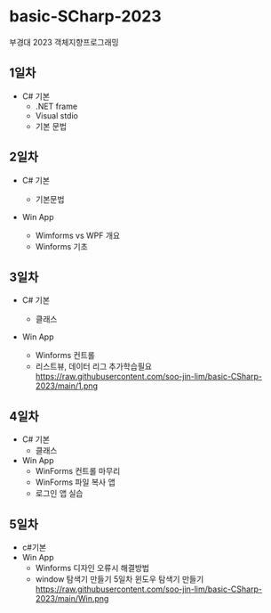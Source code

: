 # basic-SCharp-2023
부경대 2023 객체지향프로그래밍
## 1일차
- C# 기본
	- .NET frame
	- Visual stdio
	- 기본 문법

## 2일차
- C# 기본
	- 기본문법

- Win App
	- Wimforms vs WPF 개요
	- Winforms 기초

## 3일차
- C# 기본
	- 클래스

- Win App 
	- Winforms 컨트롤
	- 리스트뷰, 데이터 리그 추가학습필요
	https://raw.githubusercontent.com/soo-jin-lim/basic-CSharp-2023/main/1.png
	
## 4일차
- C# 기본
	- 클래스
- Win App
	- WinForms 컨트롤 마무리
	- WinForms 파일 복사 앱
	- 로그인 앱 실습

## 5일차
- c#기본
- Win App
	- Winforms 디자인 오류시 해결방법
	- window 탐색기 만들기
5일차 윈도우 탐색기 만들기
https://raw.githubusercontent.com/soo-jin-lim/basic-CSharp-2023/main/Win.png

